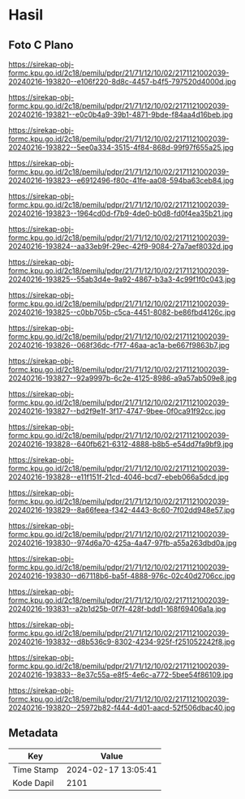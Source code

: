 # Hasil

## Foto C Plano

https://sirekap-obj-formc.kpu.go.id/2c18/pemilu/pdpr/21/71/12/10/02/2171121002039-20240216-193820--e106f220-8d8c-4457-b4f5-797520d4000d.jpg

https://sirekap-obj-formc.kpu.go.id/2c18/pemilu/pdpr/21/71/12/10/02/2171121002039-20240216-193821--e0c0b4a9-39b1-4871-9bde-f84aa4d16beb.jpg

https://sirekap-obj-formc.kpu.go.id/2c18/pemilu/pdpr/21/71/12/10/02/2171121002039-20240216-193822--5ee0a334-3515-4f84-868d-99f97f655a25.jpg

https://sirekap-obj-formc.kpu.go.id/2c18/pemilu/pdpr/21/71/12/10/02/2171121002039-20240216-193823--e6912496-f80c-41fe-aa08-594ba63ceb84.jpg

https://sirekap-obj-formc.kpu.go.id/2c18/pemilu/pdpr/21/71/12/10/02/2171121002039-20240216-193823--1964cd0d-f7b9-4de0-b0d8-fd0f4ea35b21.jpg

https://sirekap-obj-formc.kpu.go.id/2c18/pemilu/pdpr/21/71/12/10/02/2171121002039-20240216-193824--aa33eb9f-29ec-42f9-9084-27a7aef8032d.jpg

https://sirekap-obj-formc.kpu.go.id/2c18/pemilu/pdpr/21/71/12/10/02/2171121002039-20240216-193825--55ab3d4e-9a92-4867-b3a3-4c99f1f0c043.jpg

https://sirekap-obj-formc.kpu.go.id/2c18/pemilu/pdpr/21/71/12/10/02/2171121002039-20240216-193825--c0bb705b-c5ca-4451-8082-be86fbd4126c.jpg

https://sirekap-obj-formc.kpu.go.id/2c18/pemilu/pdpr/21/71/12/10/02/2171121002039-20240216-193826--068f36dc-f7f7-46aa-ac1a-be667f9863b7.jpg

https://sirekap-obj-formc.kpu.go.id/2c18/pemilu/pdpr/21/71/12/10/02/2171121002039-20240216-193827--92a9997b-6c2e-4125-8986-a9a57ab509e8.jpg

https://sirekap-obj-formc.kpu.go.id/2c18/pemilu/pdpr/21/71/12/10/02/2171121002039-20240216-193827--bd2f9e1f-3f17-4747-9bee-0f0ca91f92cc.jpg

https://sirekap-obj-formc.kpu.go.id/2c18/pemilu/pdpr/21/71/12/10/02/2171121002039-20240216-193828--640fb621-6312-4888-b8b5-e54dd7fa9bf9.jpg

https://sirekap-obj-formc.kpu.go.id/2c18/pemilu/pdpr/21/71/12/10/02/2171121002039-20240216-193828--e11f151f-21cd-4046-bcd7-ebeb066a5dcd.jpg

https://sirekap-obj-formc.kpu.go.id/2c18/pemilu/pdpr/21/71/12/10/02/2171121002039-20240216-193829--8a66feea-f342-4443-8c60-7f02dd948e57.jpg

https://sirekap-obj-formc.kpu.go.id/2c18/pemilu/pdpr/21/71/12/10/02/2171121002039-20240216-193830--974d6a70-425a-4a47-97fb-a55a263dbd0a.jpg

https://sirekap-obj-formc.kpu.go.id/2c18/pemilu/pdpr/21/71/12/10/02/2171121002039-20240216-193830--d67118b6-ba5f-4888-976c-02c40d2706cc.jpg

https://sirekap-obj-formc.kpu.go.id/2c18/pemilu/pdpr/21/71/12/10/02/2171121002039-20240216-193831--a2b1d25b-0f7f-428f-bdd1-168f69406a1a.jpg

https://sirekap-obj-formc.kpu.go.id/2c18/pemilu/pdpr/21/71/12/10/02/2171121002039-20240216-193832--d8b536c9-8302-4234-925f-f251052242f8.jpg

https://sirekap-obj-formc.kpu.go.id/2c18/pemilu/pdpr/21/71/12/10/02/2171121002039-20240216-193833--8e37c55a-e8f5-4e6c-a772-5bee54f86109.jpg

https://sirekap-obj-formc.kpu.go.id/2c18/pemilu/pdpr/21/71/12/10/02/2171121002039-20240216-193820--25972b82-f444-4d01-aacd-52f506dbac40.jpg


## Metadata

| Key        | Value               |
| ---------- | ------------------- |
| Time Stamp | 2024-02-17 13:05:41 |
| Kode Dapil | 2101                |



